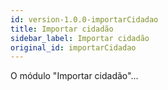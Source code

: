 ```yaml
---
id: version-1.0.0-importarCidadao
title: Importar cidadão
sidebar_label: Importar cidadão
original_id: importarCidadao
---
```


O módulo "Importar cidadão"...
